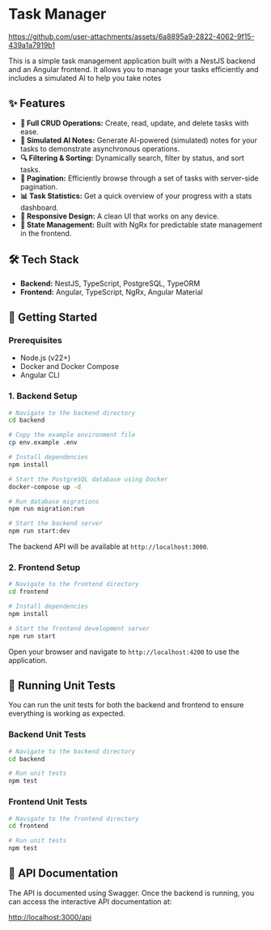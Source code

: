 # Task Manager

https://github.com/user-attachments/assets/6a8895a9-2822-4062-9f15-439a1a7919b1

This is a simple task management application built with a NestJS backend and an Angular frontend. It allows you to manage your tasks efficiently and includes a simulated AI to help you take notes

## ✨ Features

- **📝 Full CRUD Operations:** Create, read, update, and delete tasks with ease.
- **🤖 Simulated AI Notes:** Generate AI-powered (simulated) notes for your tasks to demonstrate asynchronous operations.
- **🔍 Filtering & Sorting:** Dynamically search, filter by status, and sort tasks.
- **📄 Pagination:** Efficiently browse through a set of tasks with server-side pagination.
- **📊 Task Statistics:** Get a quick overview of your progress with a stats dashboard.
- **📱 Responsive Design:** A clean UI that works on any device.
- **🚀 State Management:** Built with NgRx for predictable state management in the frontend.

## 🛠️ Tech Stack

- **Backend:** NestJS, TypeScript, PostgreSQL, TypeORM
- **Frontend:** Angular, TypeScript, NgRx, Angular Material

## 🚀 Getting Started

### Prerequisites

- Node.js (v22+)
- Docker and Docker Compose
- Angular CLI

### 1. Backend Setup

```bash
# Navigate to the backend directory
cd backend

# Copy the example environment file
cp env.example .env

# Install dependencies
npm install

# Start the PostgreSQL database using Docker
docker-compose up -d

# Run database migrations
npm run migration:run

# Start the backend server
npm run start:dev
```

The backend API will be available at `http://localhost:3000`.

### 2. Frontend Setup

```bash
# Navigate to the frontend directory
cd frontend

# Install dependencies
npm install

# Start the frontend development server
npm run start
```

Open your browser and navigate to `http://localhost:4200` to use the application.

## 🧪 Running Unit Tests

You can run the unit tests for both the backend and frontend to ensure everything is working as expected.

### Backend Unit Tests

```bash
# Navigate to the backend directory
cd backend

# Run unit tests
npm test
```

### Frontend Unit Tests

```bash
# Navigate to the frontend directory
cd frontend

# Run unit tests
npm test
```

## 📜 API Documentation

The API is documented using Swagger. Once the backend is running, you can access the interactive API documentation at:

[http://localhost:3000/api](http://localhost:3000/api)

